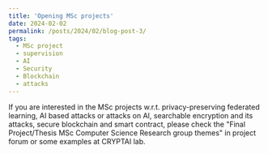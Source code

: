 ```yaml
---
title: 'Opening MSc projects'
date: 2024-02-02
permalink: /posts/2024/02/blog-post-3/
tags:
  - MSc project
  - supervision
  - AI
  - Security
  - Blockchain
  - attacks
---
```


If you are interested in the MSc projects w.r.t. privacy-preserving federated learning, AI based attacks or attacks on AI, searchable encryption and its attacks, secure blockchain and smart contract, please check the "Final Project/Thesis MSc Computer Science Research group themes" in project forum or some examples at CRYPTAI lab. 
